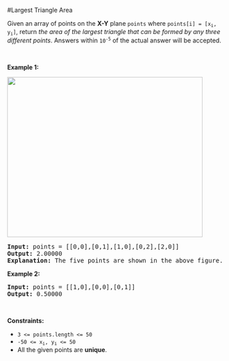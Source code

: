 #Largest Triangle Area
<p>Given an array of points on the <strong>X-Y</strong> plane <code>points</code> where <code>points[i] = [x<sub>i</sub>, y<sub>i</sub>]</code>, return <em>the area of the largest triangle that can be formed by any three different points</em>. Answers within <code>10<sup>-5</sup></code> of the actual answer will be accepted.</p>
<p> </p>
<p><strong class="example">Example 1:</strong></p>
<img alt="" src="https://s3-lc-upload.s3.amazonaws.com/uploads/2018/04/04/1027.png" style="height:369px;width:450px"/>
<pre><strong>Input:</strong> points = [[0,0],[0,1],[1,0],[0,2],[2,0]]
<strong>Output:</strong> 2.00000
<strong>Explanation:</strong> The five points are shown in the above figure. The red triangle is the largest.
</pre>
<p><strong class="example">Example 2:</strong></p>
<pre><strong>Input:</strong> points = [[1,0],[0,0],[0,1]]
<strong>Output:</strong> 0.50000
</pre>
<p> </p>
<p><strong>Constraints:</strong></p>
<ul>
<li><code>3 &lt;= points.length &lt;= 50</code></li>
<li><code>-50 &lt;= x<sub>i</sub>, y<sub>i</sub> &lt;= 50</code></li>
<li>All the given points are <strong>unique</strong>.</li>
</ul>
